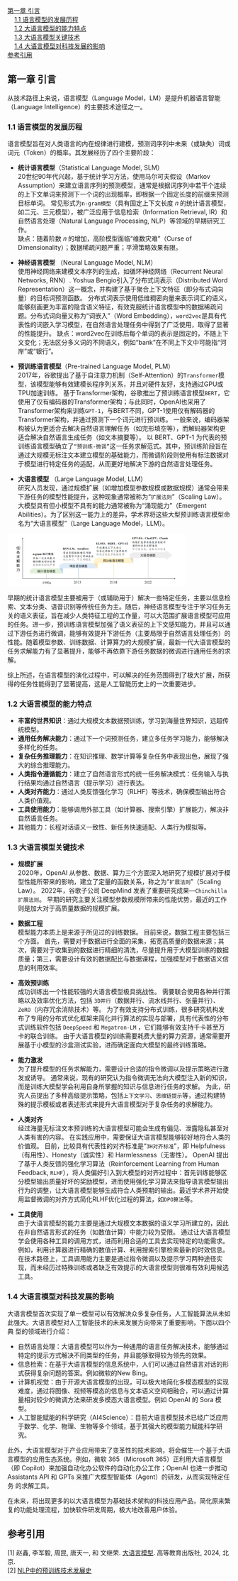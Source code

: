 <nav>
<a href="#第一章-引言">第一章 引言</a><br/>
&nbsp;&nbsp;&nbsp;&nbsp;<a href="#11-语言模型的发展历程">1.1 语言模型的发展历程</a><br/>
&nbsp;&nbsp;&nbsp;&nbsp;<a href="#12-大语言模型的能力特点">1.2 大语言模型的能力特点</a><br/>
&nbsp;&nbsp;&nbsp;&nbsp;<a href="#13-大语言模型关键技术">1.3 大语言模型关键技术</a><br/>
&nbsp;&nbsp;&nbsp;&nbsp;<a href="#14-大语言模型对科技发展的影响">1.4 大语言模型对科技发展的影响 </a><br/>
<a href="#参考引用">参考引用</a><br/>
</nav>

## 第一章 引言

从技术路径上来说，语言模型（Language Model，LM）是提升机器语言智能（Language Intelligence）的主要技术途径之一。

### 1.1 语言模型的发展历程

语言模型旨在对人类语言的内在规律进行建模，预测词序列中未来（或缺失）词或词元（Token）的概率。其发展经历了四个主要阶段：
 
- **统计语言模型**（Statistical Language Model, SLM）<br>
20世纪90年代兴起，基于统计学习方法，使用马尔可夫假设（Markov Assumption）来建立语言序列的预测模型，通常是根据词序列中若干个连续的上下文单词来预测下一个词的出现概率，即根据一个固定长度的前缀来预测目标单词。
常见形式为`n-gram模型`（具有固定上下文长度 𝑛 的统计语言模型，如二元、三元模型），被广泛应用于信息检索（Information Retrieval, IR）和自然语言处理（Natural Language Processing, NLP）等领域的早期研究工作。<br>
缺点：随着阶数 𝑛 的增加，高阶模型面临“维数灾难”（Curse of Dimensionality）；数据稀疏问题严重；平滑策略效果有限。<br>

- **神经语言模型**  （Neural Language Model, NLM）<br>
使用神经网络来建模文本序列的生成，如循环神经网络（Recurrent Neural Networks, RNN）. Yoshua Bengio引入了分布式词表示（Distributed Word Representation）这一概念，并构建了基于聚合上下文特征（即分布式词向量）的目标词预测函数。 分布式词表示使用低维稠密向量来表示词汇的语义，能够刻画更为丰富的隐含语义特征，有效克服统计语言模型中的数据稀疏问题。分布式词向量又称为“词嵌入”（Word Embedding），`word2vec`是具有代表性的词嵌入学习模型，在自然语言处理任务中得到了广泛使用，取得了显著的性能提升。
缺点：word2vec在训练后每个单词的表示是固定的，不随上下文变化；无法区分多义词的不同语义，例如“bank”在不同上下文中可能指“河岸”或“银行”。 

- **预训练语言模型**（Pre-trained Language Model, PLM）<br>
2017年，谷歌提出了基于自注意力机制（Self-Attention）的`Transformer`模型，该模型能够有效建模长程序列关系，并且对硬件友好，支持通过GPU或TPU加速训练。
基于Transformer架构，谷歌推出了预训练语言模型`BERT`，它使用了仅有编码器的Transformer架构；与此同时，OpenAI也采用了Transformer架构来训练`GPT-1`，与BERT不同，GPT-1使用仅有解码器的Transformer架构，并通过预测下一个词元进行预训练。
一般来说，编码器架构被认为更适合去解决自然语言理解任务（如完形填空等），而解码器架构更适合解决自然语言生成任务（如文本摘要等）。
以 BERT、GPT-1 为代表的预训练语言模型确立了`“预训练-微调”`这一任务求解范式。其中，预训练阶段旨在通过大规模无标注文本建立模型的基础能力，而微调阶段则使用有标注数据对于模型进行特定任务的适配，从而更好地解决下游的自然语言处理任务。

- **大语言模型** （Large Language Model, LLM）<br>
研究人员发现，通过规模扩展（如增加模型参数规模或数据规模）通常会带来下游任务的模型性能提升，这种现象通常被称为“`扩展法则`”（Scaling Law）。
大模型具有但小模型不具有的能力通常被称为“涌现能力”（Emergent Abilities）。为了区别这一能力上的差异，学术界将这些大型预训练语言模型命名为“大语言模型”（Large Language Model，LLM）。


<img src="images/图 1.2 基于任务求解能力的四代语言模型的演化过程.png" width="80%" height="80%" alt="">

早期的统计语言模型主要被用于（或辅助用于）解决一些特定任务，主要以信息检索、文本分类、语音识别等传统任务为主。随后，神经语言模型专注于学习任务无关的语义表征，旨在减少人类特征工程的工作量，可以大范围扩展语言模型可应用的任务。进一步，预训练语言模型加强了语义表征的上下文感知能力，并且可以通过下游任务进行微调，能够有效提升下游任务（主要局限于自然语言处理任务）的性能。随着模型参数、训练数据、计算算力的大规模扩展，最新一代大语言模型的任务求解能力有了显著提升，能够不再依靠下游任务数据的微调进行通用任务的求解。<br>

综上所述，在语言模型的演化过程中，可以解决的任务范围得到了极大扩展，所获得的任务性能得到了显著提高，这是人工智能历史上的一次重要进步。

### 1.2 大语言模型的能力特点
- **丰富的世界知识**：通过大规模文本数据预训练，学习到海量世界知识，远超传统模型。
- **通用任务解决能力**：通过下一个词预测任务，建立多任务学习能力，能够解决多样化的任务。
- **复杂任务推理能力**：在知识推理、数学计算等复杂任务中表现出色，展现了强大的综合推理能力。
- **人类指令遵循能力**：建立了自然语言形式的统一任务解决模式：任务输入与执行结果均通过自然语言（提示学习）进行表达。
- **人类对齐能力**：通过人类反馈强化学习（RLHF）等技术，确保模型输出符合人类价值观。
- **工具使用能力**：能够调用外部工具（如计算器、搜索引擎）扩展能力，解决非自然语言任务。
- 其他能力：长程对话语义一致性、新任务快速适配、人类行为模拟等。

### 1.3 大语言模型关键技术
- **规模扩展**<br>
2020年，OpenAI 从参数、数据、算力三个方面深入地研究了规模扩展对于模型性能所带来的影响，建立了定量的函数关系，称之为“`扩展法则`”（Scaling Law）。
2022年，谷歌子公司 DeepMind 发表了重要研究成果—`Chinchilla 扩展法则`。
早期的研究主要关注模型参数规模所带来的性能优势，最近的工作则是加大对于高质量数据的规模扩展。

- **数据工程**<br>
模型能力本质上是来源于所见过的训练数据。
目前来说，数据工程主要包括三个方面。
首先，需要对于数据进行全面的采集，拓宽高质量的数据来源；其次，需要对于收集到的数据进行精细的清洗，尽量提升用于大模型训练的数据质量；第三，需要设计有效的数据配比与数据课程，加强模型对于数据语义信息的利用效率。

- **高效预训练**<br>
成功训练出一个性能较强的大语言模型极具挑战性。
需要联合使用各种并行策略以及效率优化方法，包括 `3D并行`（数据并行、流水线并行、张量并行）、`ZeRO`（内存冗余消除技术）等。
为了有效支持分布式训练，很多研究机构发布了专用的分布式优化框架来简化并行算法的实现与部署，具有代表性的分布式训练软件包括 `DeepSpeed` 和 `Megatron-LM` ，它们能够有效支持千卡甚至万卡的联合训练。
由于大语言模型的训练需要耗费大量的算力资源，通常需要开展基于小模型的沙盒测试实验，进而确定面向大模型的最终训练策略。

- **能力激发**  
为了提升模型的任务求解能力，需要设计合适的指令微调以及提示策略进行激发或诱导。
通常来说，现有的研究认为指令微调无法向大模型注入新的知识，而是训练大模型学会利用自身所掌握的知识与信息进行任务的求解。
为此，研究人员提出了多种高级提示策略，包括`上下文学习`、`思维链提示`等，通过构建特殊的提示模板或者表述形式来提升大语言模型对于复杂任务的求解能力。

- **人类对齐**  
经过海量无标注文本预训练的大语言模型可能会生成有偏见、泄露隐私甚至对人类有害的内容。
在实践应用中，需要保证大语言模型能够较好地符合人类的价值观。
目前，比较具有代表性的对齐标准是“`3H对齐标准`”，即 Helpfulness（有用性）、Honesty（诚实性）和 Harmlessness（无害性）。
OpenAI 提出了基于人类反馈的强化学习算法（Reinforcement Learning from Human Feedback, `RLHF`），将人类偏好引入到大模型的对齐过程中：首先训练能够区分模型输出质量好坏的奖励模型，进而使用强化学习算法来指导语言模型输出行为的调整，让大语言模型能够生成符合人类预期的输出。最近学术界开始使用监督微调的对齐方式简化RLHF优化过程的算法，如`DPO算法`等。

- **工具使用**  
由于大语言模型的能力主要是通过大规模文本数据的语义学习所建立的，因此在非自然语言形式的任务（如数值计算）中能力较为受限。
通过让大语言模型学会使用各种工具的调用方式，进而利用合适的工具去实现特定的功能需求。例如，利用计算器进行精确的数值计算、利用搜索引擎检索最新的时效信息。
在技术路径上，工具调用能力主要是通过指令微调以及提示学习两种途径实现，而未经历过特殊训练或者缺乏有效提示的大语言模型则很难有效利用候选工具。


### 1.4 大语言模型对科技发展的影响 

大语言模型首次实现了单一模型可以有效解决众多复杂任务，人工智能算法从未如此强大。大语言模型对人工智能技术的未来发展方向带来了重要影响，下面以四个典
型的领域进行介绍：


- 自然语言处理：大语言模型可以作为一种通用的语言任务解决技术，能够通过特定的提示方式解决不同类型的任务，并且能够取得较为领先的效果。
- 信息检索：在基于大语言模型的信息系统中，人们可以通过自然语言对话的形式获得复杂问题的答案。例如微软的New Bing。
- 计算机视觉：由于开源大语言模型的出现，可以极大地简化多模态模型的实现难度，通过将图像、视频等模态的信息与文本语义空间相融合，可以通过计算量相对较少的微调方法来研发多模态大语言模型。例如 OpenAI 的 Sora 模型。
- 人工智能赋能的科学研究（AI4Science）：目前大语言模型技术已经广泛应用于数学、化学、物理、生物等多个领域，基于其强大的模型能力赋能科学研究。


此外，大语言模型对于产业应用带来了变革性的技术影响，将会催生一个基于大语言模型的应用生态系统。例如，微软 365（Microsoft 365）正利用大语言模型（即 Copilot）来加强自动化办公软件的自动化办公工作；OpenAI 也进一步推动Assistants API 和 GPTs 来推广大模型智能体（Agent）的研发，从而实现特定任务 的求解工具。

在未来，将出现更多的以大语言模型为基础技术架构的科技应用产品，简化原来繁复的功能处理流程，加快软件研发周期，极大地改善用户体验。

## 参考引用

[1] 赵鑫, 李军毅, 周昆, 唐天一, 和 文继荣. [大语言模型](https://llmbook-zh.github.io/). 高等教育出版社, 2024, 北京. <br>
[2] [NLP中的预训练技术发展史](https://caicaijason.github.io/2019/11/22/NLP%E4%B8%AD%E7%9A%84%E9%A2%84%E8%AE%AD%E7%BB%83%E6%8A%80%E6%9C%AF%E5%8F%91%E5%B1%95%E5%8F%B2/)<br>